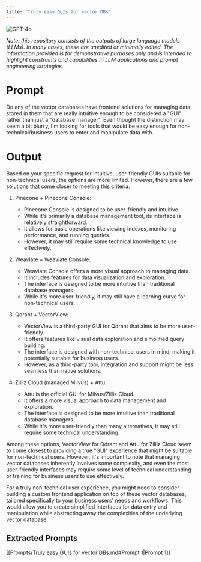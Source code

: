 ```yaml
---
title: "Truly easy GUIs for vector DBs"
---
```

![GPT-4o](https://img.shields.io/badge/GPT--4o-3333FF?style=for-the-badge&logo=openai&logoColor=white)



*Note: this repository consists of the outputs of large language models (LLMs). In many cases, these are unedited or minimally edited. The information provided is for demonstrative purposes only and is intended to highlight constraints and capabilities in LLM applications and prompt engineering strategies.*


# Prompt

Do any of the vector databases have frontend solutions for managing data stored in them that are really intuitive enough to be considered a "GUI" rather than just a "database manager". Even thought the distinction may seem a bit blurry, I'm looking for tools that would be easy enough for non-technical/business users to enter and manipulate data with.

# Output

Based on your specific request for intuitive, user-friendly GUIs suitable for non-technical users, the options are more limited. However, there are a few solutions that come closer to meeting this criteria:

1. Pinecone + Pinecone Console:
   - Pinecone Console is designed to be user-friendly and intuitive.
   - While it's primarily a database management tool, its interface is relatively straightforward.
   - It allows for basic operations like viewing indexes, monitoring performance, and running queries.
   - However, it may still require some technical knowledge to use effectively.

2. Weaviate + Weaviate Console:
   - Weaviate Console offers a more visual approach to managing data.
   - It includes features for data visualization and exploration.
   - The interface is designed to be more intuitive than traditional database managers.
   - While it's more user-friendly, it may still have a learning curve for non-technical users.

3. Qdrant + VectorView:
   - VectorView is a third-party GUI for Qdrant that aims to be more user-friendly.
   - It offers features like visual data exploration and simplified query building.
   - The interface is designed with non-technical users in mind, making it potentially suitable for business users.
   - However, as a third-party tool, integration and support might be less seamless than native solutions.

4. Zilliz Cloud (managed Milvus) + Attu:
   - Attu is the official GUI for Milvus/Zilliz Cloud.
   - It offers a more visual approach to data management and exploration.
   - The interface is designed to be more intuitive than traditional database managers.
   - While it's more user-friendly than many alternatives, it may still require some technical understanding.

Among these options, VectorView for Qdrant and Attu for Zilliz Cloud seem to come closest to providing a true "GUI" experience that might be suitable for non-technical users. However, it's important to note that managing vector databases inherently involves some complexity, and even the most user-friendly interfaces may require some level of technical understanding or training for business users to use effectively.

For a truly non-technical user experience, you might need to consider building a custom frontend application on top of these vector databases, tailored specifically to your business users' needs and workflows. This would allow you to create simplified interfaces for data entry and manipulation while abstracting away the complexities of the underlying vector database.

 




## Extracted Prompts
[[Prompts/Truly easy GUIs for vector DBs.md#Prompt 1|Prompt 1]]
